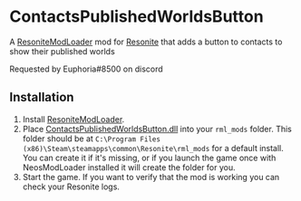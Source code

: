 # ContactsPublishedWorldsButton

A [ResoniteModLoader](https://github.com/resonite-modding-group/ResoniteModLoader) mod for [Resonite](https://resonite.com/) that adds a button to contacts to show their published worlds

Requested by Euphoria#8500 on discord

## Installation
1. Install [ResoniteModLoader](https://github.com/resonite-modding-group/ResoniteModLoader).
1. Place [ContactsPublishedWorldsButton.dll](https://github.com/gameboycjp/ContactsPublishedWorldsButton/releases/latest/download/ContactsPublishedWorldsButton.dll) into your `rml_mods` folder. This folder should be at `C:\Program Files (x86)\Steam\steamapps\common\Resonite\rml_mods` for a default install. You can create it if it's missing, or if you launch the game once with NeosModLoader installed it will create the folder for you.
1. Start the game. If you want to verify that the mod is working you can check your Resonite logs.
